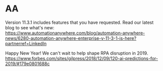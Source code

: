 # AA
Version 11.3.1 includes features that you have requested. Read our latest blog to see what's new:
https://www.automationanywhere.com/blog/automation-anywhere-news/6280-automation-anywhere-enterprise-v-11-3-1-is-here?partnerref=LinkedIn

Happy New Year! We can't wait to help shape RPA disruption in 2019. 
https://www.forbes.com/sites/gilpress/2018/12/09/120-ai-predictions-for-2019/#179e0801688c
